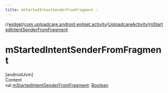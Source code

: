 ```yaml
---
title: mStartedIntentSenderFromFragment -
---
```

//[widget](../../index.md)/[com.uploadcare.android.widget.activity](../index.md)/[UploadcareActivity](index.md)/[mStartedIntentSenderFromFragment](m-started-intent-sender-from-fragment.md)



# mStartedIntentSenderFromFragment  
[androidJvm]  
Content  
val [mStartedIntentSenderFromFragment](m-started-intent-sender-from-fragment.md): [Boolean](https://kotlinlang.org/api/latest/jvm/stdlib/kotlin/-boolean/index.html)  



